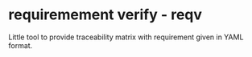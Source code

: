 
# requiremement verify - reqv

Little tool to provide traceability matrix with requirement given in YAML format.
